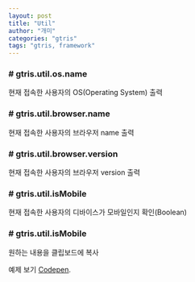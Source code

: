 ```yaml
---
layout: post
title: "Util"
author: "개미"
categories: "gtris"
tags: "gtris, framework"
---
```


### # gtris.util.os.name

현재 접속한 사용자의 OS(Operating System) 출력

<script src="https://gist.github.com/gabia-frontend-dev/c3a32dadebc1924cb8d238eedb1a9d47.js"></script>

### # gtris.util.browser.name

현재 접속한 사용자의 브라우저 name 출력

<script src="https://gist.github.com/gabia-frontend-dev/e33bbfe2644f648e1afc5ff62003e834.js"></script>

### # gtris.util.browser.version

현재 접속한 사용자의 브라우저 version 출력

<script src="https://gist.github.com/gabia-frontend-dev/8d17be95e8446feba7e206d28efa19e9.js"></script>

### # gtris.util.isMobile

현재 접속한 사용자의 디바이스가 모바일인지 확인(Boolean)

<script src="https://gist.github.com/gabia-frontend-dev/12e4ad9b5708dd4212ba2b4346223442.js"></script>

### # gtris.util.isMobile

원하는 내용을 클립보드에 복사

<script src="https://gist.github.com/gabia-frontend-dev/da2cf0a7545248ffe3d1a0ba893f2b70.js"></script>

예제 보기 [Codepen](https://codepen.io/dochoul/pen/LzKqQQ).
